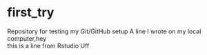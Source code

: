 # first_try
Repository for testing my Git/GitHub setup
A line I wrote on my local computer,hey  
this is a line from Rstudio Uff
